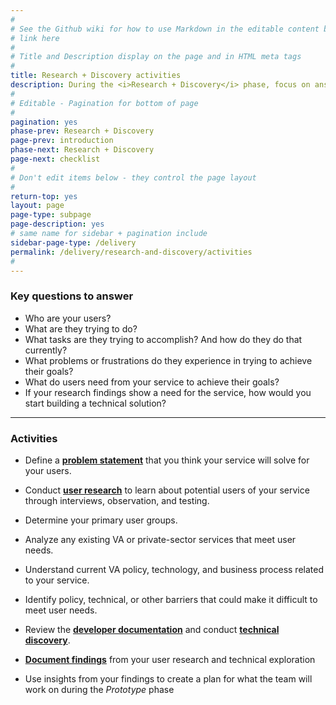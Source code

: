 ```yaml
---
#
# See the Github wiki for how to use Markdown in the editable content below:
# link here
#
# Title and Description display on the page and in HTML meta tags
#
title: Research + Discovery activities
description: During the <i>Research + Discovery</i> phase, focus on answering key questions about the users of the service you plan to build.
#
# Editable - Pagination for bottom of page
#
pagination: yes
phase-prev: Research + Discovery
page-prev: introduction
phase-next: Research + Discovery
page-next: checklist
#
# Don't edit items below - they control the page layout
#
return-top: yes
layout: page
page-type: subpage
page-description: yes
# same name for sidebar + pagination include
sidebar-page-type: /delivery
permalink: /delivery/research-and-discovery/activities
#
---
```


### Key questions to answer

* Who are your users?
* What are they trying to do?
* What tasks are they trying to accomplish? And how do they do that currently?
* What problems or frustrations do they experience in trying to achieve their goals?
* What do users need from your service to achieve their goals?
* If your research findings show a need for the service, how would you start building a technical solution?

<hr>

### Activities

* Define a **[problem statement]({{site.baseurl}}/resources/more/problem-statement)** that you think your service will solve for your users.

* Conduct **[user research]({{site.baseurl}}/resources/user-research)** to learn about potential users of your service through interviews, observation, and testing.

* Determine your primary user groups.

* Analyze any existing VA or private-sector services that meet user needs.

* Understand current VA policy, technology, and business process related to your service.

* Identify policy, technical, or other barriers that could make it difficult to meet user needs.

* Review the <a title="Go to developer documentation" href="https://department-of-veterans-affairs.github.io/va-digital-services-platform-docs/docs/vets-developer-docs/getting-started" target="_blank">**developer documentation**</a> and conduct **[technical discovery]({{site.baseurl}}/resources/more/technical-discovery)**.

* **[Document findings]({{site.baseurl}}/resources/more/research-readout)** from your user research and technical exploration

* Use insights from your findings to create a plan for what the team will work on during the *Prototype* phase
<br/>
